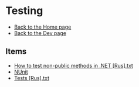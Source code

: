 # Testing

- [Back to the Home page](../../README.md)
- [Back to the Dev page](../README.md)

## Items
- [How to test non-public methods in .NET [Rus].txt](How%20to%20test%20non-public%20methods%20in%20.NET%20[Rus].txt)
- [NUnit](NUnit.txt)
- [Tests [Rus].txt](Tests%20[Rus].txt.txt)
